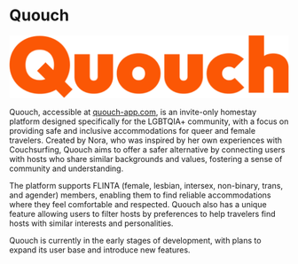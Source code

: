 # Quouch

![Quouch](./assets/logo.png)

Quouch, accessible at [quouch-app.com](https://quouch-app.com), is an invite-only homestay platform designed
specifically for the LGBTQIA+ community, with a focus on providing safe and inclusive accommodations for queer and
female travelers. Created by Nora, who was inspired by her own experiences with Couchsurfing, Quouch aims to offer a
safer alternative by connecting users with hosts who share similar backgrounds and values, fostering a sense of
community and understanding.

The platform supports FLINTA (female, lesbian, intersex, non-binary, trans, and agender) members, enabling them to find
reliable accommodations where they feel comfortable and respected. Quouch also has a unique feature allowing users to
filter hosts by preferences to help travelers find hosts with similar interests and personalities.

Quouch is currently in the early stages of development, with plans to expand its user base and introduce new features.

